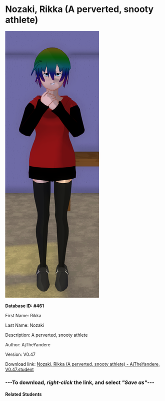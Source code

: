 # Nozaki, Rikka (A perverted, snooty athlete)

<img src="Files/Nozaki, Rikka (A perverted, snooty athlete).png" title="Nozaki, Rikka (A perverted, snooty athlete) - AjTheYandere, V0.47">

**Database ID: #461**

First Name: Rikka

Last Name: Nozaki

Description: A perverted, snooty athlete

Author: AjTheYandere

Version: V0.47

Download link: <a href="https://raw.githubusercontent.com/Arbiter1223/Daigaku-Gurashi-Custom-Students/master/Students/Files/Nozaki%2C%20Rikka%20(A%20perverted%2C%20snooty%20athlete)%20-%20AjTheYandere%2C%20V0.47.student">Nozaki, Rikka (A perverted, snooty athlete) - AjTheYandere, V0.47.student</a>

### ---**To download, _right-click_ the link, and select _"Save as"_**---

#### Related Students

